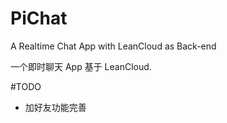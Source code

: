 # PiChat

A Realtime Chat App with LeanCloud as Back-end

一个即时聊天 App 基于 LeanCloud.


#TODO 


- 加好友功能完善